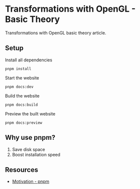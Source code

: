 # Transformations with OpenGL - Basic Theory

Transformations with OpenGL basic theory article.

## Setup

Install all dependencies
```
pnpm install
```

Start the website
```
pnpm docs:dev
```

Build the website
```
pnpm docs:build
```

Preview the built website
```
pnpm docs:preview
```

## Why use pnpm?
1. Save disk space
2. Boost installation speed

## Resources
- [Motivation - pnpm](https://pnpm.io/motivation)